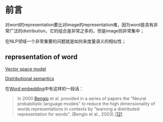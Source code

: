 # 前言

对word的representation要比对image的representation难，因为word是具有非常广泛的distribution，它的组合是非常之多的，但是image则非常集中；

在NLP领域一个非常重要的问题就是如何来度量语义的相似性；

## representation of word

[Vector space model](https://en.wikipedia.org/wiki/Vector_space_model) 

[Distributional semantics](https://en.wikipedia.org/wiki/Distributional_semantics)

在[Word embedding](https://en.wikipedia.org/wiki/Word_embedding)中有这样的一段话：

>   In 2000 [Bengio](https://en.wikipedia.org/wiki/Yoshua_Bengio) et al. provided in a series of papers the "Neural probabilistic language models" to reduce the high dimensionality of words representations in contexts by "learning a distributed representation for words". (Bengio et al., 2003).[[12\]](https://en.wikipedia.org/wiki/Word_embedding#cite_note-12)  	

